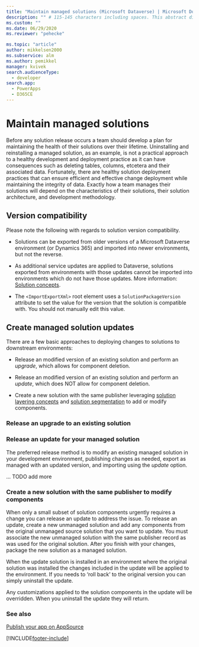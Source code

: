 ```yaml
---
title: "Maintain managed solutions (Microsoft Dataverse) | Microsoft Docs" # Intent and product brand in a unique string of 43-59 chars including spaces
description: "" # 115-145 characters including spaces. This abstract displays in the search result.
ms.custom: ""
ms.date: 06/29/2020
ms.reviewer: "pehecke"

ms.topic: "article"
author: mikkelsen2000
ms.subservice: alm
ms.author: pemikkel
manager: kvivek
search.audienceType: 
  - developer
search.app: 
  - PowerApps
  - D365CE
---
```

# Maintain managed solutions

Before any solution release occurs a team should develop a plan for maintaining the health of their solutions over their lifetime. Uninstalling and reinstalling a managed solution, as an example, is not a practical approach to a healthy development and deployment practice as it can have consequences such as deleting tables, columns, etcetera and their associated data. Fortunately, there are healthy solution deployment practices that can ensure efficient and effective change deployment while maintaining the integrity of data. Exactly how a team manages their solutions will depend on the characteristics of their solutions, their solution architecture, and development methodology. 

## Version compatibility

Please note the following with regards to solution version compatibility.

- Solutions can be exported from older versions of a Microsoft Dataverse environment (or Dynamics 365) and imported into newer environments, but not the reverse.
- As additional service updates are applied to Dataverse, solutions exported from environments with those updates cannot be imported into environments which do not have those updates. More information: [Solution concepts](solution-concepts-alm.md).  

- The `<ImportExportXml>` root element uses a `SolutionPackageVersion` attribute to set the value for the version that the solution is compatible with. You should not manually edit this value.  


## Create managed solution updates

 There are a few basic approaches to deploying changes to solutions to downstream environments:  

- Release an modified version of an existing solution and perform an *upgrade*, which allows for component deletion.
  
- Release an modified version of an existing solution and perform an *update*, which does NOT allow for component deletion. 
  
- Create a new solution with the same publisher leveraging [solution layering concepts](solution-layers-alm.md) and [solution segmentation](segmented-solutions-alm.md) to add or modify components. 
### Release an upgrade to an existing solution



### Release an update for your managed solution

The preferred release method is to modify an existing managed solution in your development environment, publishing changes as needed, export as managed with an updated version, and importing using the *update* option. 

... TODO add more

### Create a new solution with the same publisher to modify components

When only a small subset of solution components urgently requires a change you can release an update to address the issue. To release an update, create a new unmanaged solution and add any components from the original unmanaged source solution that you want to update. You must associate the new unmanaged solution with the same publisher record as was used for the original solution. After you finish with your changes, package the new solution as a managed solution.  

When the update solution is installed in an environment where the original solution was installed the changes included in the update will be applied to the environment. If you needs to ‘roll back’ to the original version you can simply uninstall the update.  

Any customizations applied to the solution components in the update will be overridden. When you uninstall the update they will return.  

### See also  

[Publish your app on AppSource](/powerapps/developer/common-data-service/publish-app-appsource)

[!INCLUDE[footer-include](../includes/footer-banner.md)]